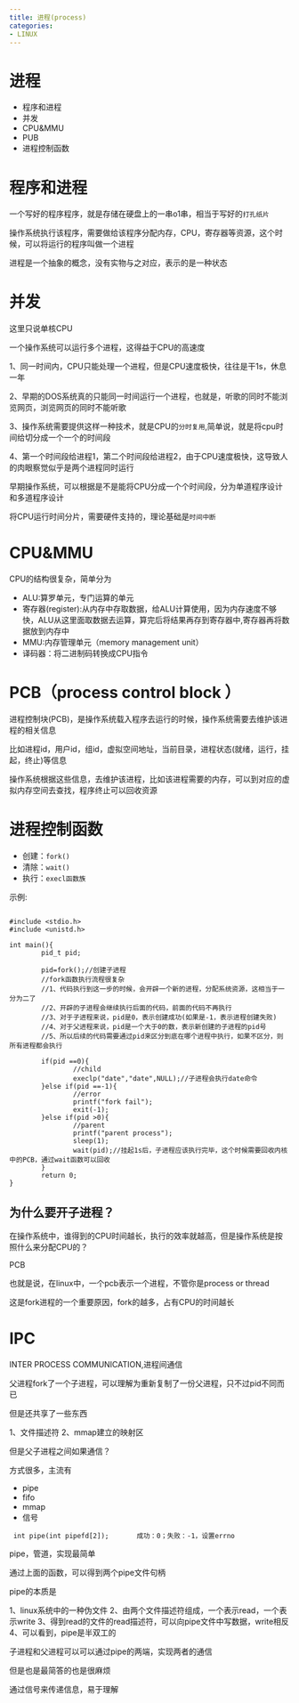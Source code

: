 ```yaml
---
title: 进程(process)
categories: 
- LINUX
---
```

# 进程

- 程序和进程
- 并发
- CPU&MMU
- PUB
- 进程控制函数

# 程序和进程

一个写好的程序程序，就是存储在硬盘上的一串o1串，相当于写好的`打孔纸片`

操作系统执行该程序，需要做给该程序分配内存，CPU，寄存器等资源，这个时候，可以将运行的程序叫做一个进程

进程是一个抽象的概念，没有实物与之对应，表示的是一种状态



# 并发

这里只说单核CPU

一个操作系统可以运行多个进程，这得益于CPU的高速度

1、同一时间内，CPU只能处理一个进程，但是CPU速度极快，往往是干1s，休息一年

2、早期的DOS系统真的只能同一时间运行一个进程，也就是，听歌的同时不能浏览网页，浏览网页的同时不能听歌

3、操作系统需要提供这样一种技术，就是CPU的`分时复用`,简单说，就是将cpu时间给切分成一个一个的时间段

4、第一个时间段给进程1，第二个时间段给进程2，由于CPU速度极快，这导致人的肉眼察觉似乎是两个进程同时运行


早期操作系统，可以根据是不是能将CPU分成一个个时间段，分为单道程序设计和多道程序设计

将CPU运行时间分片，需要硬件支持的，理论基础是`时间中断`






# CPU&MMU

CPU的结构很复杂，简单分为

- ALU:算罗单元，专门运算的单元
- 寄存器(register):从内存中存取数据，给ALU计算使用，因为内存速度不够快，ALU从这里面取数据去运算，算完后将结果再存到寄存器中,寄存器再将数据放到内存中
- MMU:内存管理单元（memory management  unit）
- 译码器：将二进制码转换成CPU指令

# PCB（process control block ）
进程控制块(PCB)，是操作系统载入程序去运行的时候，操作系统需要去维护该进程的相关信息

比如进程id，用户id，组id，虚拟空间地址，当前目录，进程状态(就绪，运行，挂起，终止)等信息


操作系统根据这些信息，去维护该进程，比如该进程需要的内存，可以到对应的虚拟内存空间去查找，程序终止可以回收资源



# 进程控制函数

- 创建：`fork()`
- 清除：`wait()`
- 执行：`execl函数族`

示例:

```
                
#include <stdio.h>
#include <unistd.h>

int main(){
        pid_t pid;

        pid=fork();//创建子进程
        //fork函数执行流程很复杂
        //1、代码执行到这一步的时候，会开辟一个新的进程，分配系统资源，这相当于一分为二了
        //2、开辟的子进程会继续执行后面的代码，前面的代码不再执行
        //3、对于子进程来说，pid是0，表示创建成功(如果是-1，表示进程创建失败)
        //4、对于父进程来说，pid是一个大于0的数，表示新创建的子进程的pid号
        //5、所以后续的代码需要通过pid来区分到底在哪个进程中执行，如果不区分，则所有进程都会执行
        
        if(pid ==0){
                //child
                execlp("date","date",NULL);//子进程会执行date命令
        }else if(pid ==-1){
                //error
                printf("fork fail");
                exit(-1);
        }else if(pid >0){
                //parent
                printf("parent process");
                sleep(1);
                wait(pid);//挂起1s后，子进程应该执行完毕，这个时候需要回收内核中的PCB，通过wait函数可以回收
        }
        return 0;
}
```


## 为什么要开子进程？

在操作系统中，谁得到的CPU时间越长，执行的效率就越高，但是操作系统是按照什么来分配CPU的？

PCB

也就是说，在linux中，一个pcb表示一个进程，不管你是process or thread


这是fork进程的一个重要原因，fork的越多，占有CPU的时间越长




# IPC
INTER PROCESS COMMUNICATION,进程间通信

父进程fork了一个子进程，可以理解为重新复制了一份父进程，只不过pid不同而已

但是还共享了一些东西

1、文件描述符
2、mmap建立的映射区



但是父子进程之间如果通信？

方式很多，主流有

- pipe
- fifo
- mmap
- 信号


```
 int pipe(int pipefd[2]);		成功：0；失败：-1，设置errno
```
pipe，管道，实现最简单

通过上面的函数，可以得到两个pipe文件句柄

pipe的本质是

1、linux系统中的一种伪文件
2、由两个文件描述符组成，一个表示read，一个表示write
3、得到read的文件的read描述符，可以向pipe文件中写数据，write相反
4、可以看到，pipe是半双工的

子进程和父进程可以可以通过pipe的两端，实现两者的通信

但是也是最简答的也是很麻烦


通过信号来传递信息，易于理解













